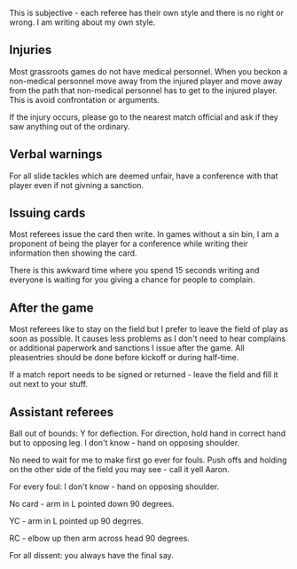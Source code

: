 This is subjective - each referee has their own style and there is no right or wrong. I am writing about my own style.

## Injuries

Most grassroots games do not have medical personnel. When you beckon a non-medical personnel move away from the injured player and move away from the path that non-medical personnel has to get to the injured player. This is avoid confrontation or arguments.

If the injury occurs, please go to the nearest match official and ask if they saw anything out of the ordinary. 


## Verbal warnings

For all slide tackles which are deemed unfair, have a conference with that player even if not givning a sanction.

## Issuing cards

Most referees issue the card then write. In games without a sin bin, I am a proponent of being the player for a conference while writing their information then showing the card.

There is this awkward time where you spend 15 seconds writing and everyone is waiting for you giving a chance for people to complain.

## After the game

Most referees like to stay on the field but I prefer to leave the field of play as soon as possible. It causes less problems as I don't need to hear complains or additional paperwork and sanctions I issue after the game. All pleasentries should be done before kickoff or during half-time.

If a match report needs to be signed or returned - leave the field and fill it out next to your stuff. 

## Assistant referees

Ball out of bounds: Y for deflection. For direction, hold hand in correct hand but to opposing leg. I don't know - hand on opposing shoulder.

No need to wait for me to make first go ever for fouls. Push offs and holding on the other side of the field you may see - call it yell Aaron.

For every foul: I don't know - hand on opposing shoulder.

No card - arm in L pointed down 90 degrees.

YC - arm in L pointed up 90 degrres.

RC - elbow up then arm across head 90 degrees.

For all dissent: you always have the final say.
